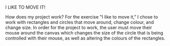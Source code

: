 I LIKE TO MOVE IT!

How does my project work?
For the exercise "I like to move it," I chose to work with rectangles and circles that move around, change colour, and change size.
In order for the project to work, the user must move their mouse around the canvas which changes the size of the circle that is being controlled with their mouse, as well as altering the colours of the rectangles. 